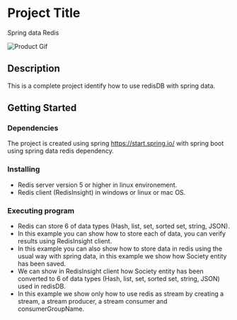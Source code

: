 # Project Title

Spring data Redis

![Product Gif](https://github.com/mohamedanouarbencheikh/spring-redis/blob/master/spring-redis.gif)

## Description

This is a complete project identify how to use redisDB with spring data.

## Getting Started

### Dependencies

The project is created using spring https://start.spring.io/ with spring boot using spring data redis dependency.

### Installing

* Redis server version 5 or higher  in linux environement.
* Redis client (RedisInsight) in windows or linux or mac OS.

### Executing program

* Redis can store 6 of data types (Hash, list, set, sorted set, string, JSON).
* In this example you can show how to store each of data, you can verify results using RedisInsight client.
* In this example you can also show how to store data in redis using the usual way with spring data, in this example we show how Society entity has been saved.
* We can show in RedisInsight client how Society entity has been converted to 6 of data types (Hash, list, set, sorted set, string, JSON) used in redisDB.
* In this example we show only how to use redis as stream by creating a stream, a  stream producer, a stream consumer and consumerGroupName. 


